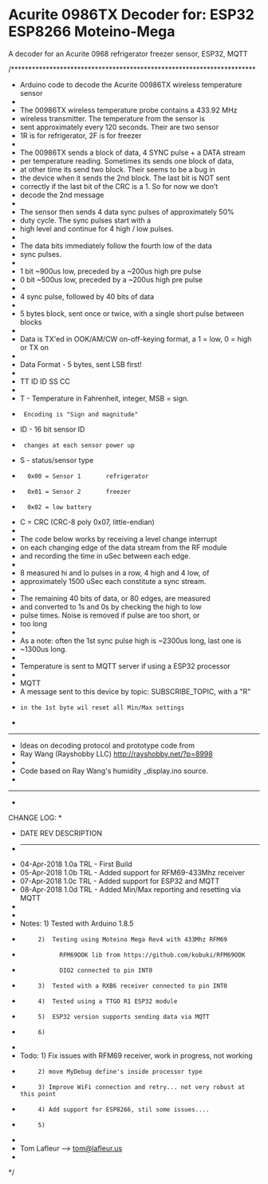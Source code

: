 # Acurite 0986TX Decoder for: ESP32 ESP8266 Moteino-Mega
A decoder for an Acurite 0968 refrigerator freezer sensor, ESP32, MQTT

/**********************************************************************
 * Arduino code to decode the Acurite 00986TX wireless temperature sensor
 *
 * The 00986TX wireless temperature probe contains a 433.92 MHz
 *  wireless transmitter. The temperature from the sensor is
 *  sent approximately every 120 seconds. Their are two sensor
 *  1R is for refrigerator, 2F is for freezer
 *
 * The 00986TX sends a block of data, 4 SYNC pulse + a DATA stream
 *  per temperature reading. Sometimes its sends one block of data,
 *  at other time its send two block. Their seems to be a bug in
 *  the device when it sends the 2nd block. The last bit is NOT sent
 *  correctly if the last bit of the CRC is a 1. So for now we don’t
 *  decode the 2nd message
 *
 * The sensor then sends 4 data sync pulses of approximately 50% 
 *  duty cycle. The sync pulses start with a 
 *  high level and continue for 4 high / low pulses.
 *
 * The data bits immediately follow the fourth low of the data
 *  sync pulses. 
 *
 * 1 bit ~900us low, preceded by a ~200us high pre pulse
 * 0 bit ~500us low, preceded by a ~200us high pre pulse
 *
 * 4 sync pulse, followed by 40 bits of data
 * 
 * 5 bytes block, sent once or twice, with a single short pulse between blocks
 *
 * Data is TX'ed in OOK/AM/CW on-off-keying format, a 1 = low, 0 = high or TX on
 * 
 * Data Format - 5 bytes, sent LSB first!
 *
 * TT ID ID SS CC
 *
 * T  - Temperature in Fahrenheit, integer, MSB = sign.
 *      Encoding is "Sign and magnitude"
 * ID - 16 bit sensor ID
 *      changes at each sensor power up
 * S  - status/sensor type
 *       0x00 = Sensor 1       refrigerator
 *       0x01 = Sensor 2       freezer
 *       0x02 = low battery
 * C  = CRC (CRC-8 poly 0x07, little-endian)
 * 
 * The code below works by receiving a level change interrupt 
 *  on each changing edge of the data stream from the RF module
 *  and recording the time in uSec between each edge.
 *
 * 8 measured hi and lo pulses in a row, 4 high and 4 low, of 
 *  approximately 1500 uSec each constitute a sync stream.
 *
 * The remaining 40 bits of data, or 80 edges, are measured
 *  and converted to 1s and 0s by checking the high to low
 *  pulse times. Noise is removed if pulse are too short, or 
 *  too long
 *
 * As a note: often the 1st sync pulse high is ~2300us long, last one is
 *  ~1300us long.
 *  
 *  Temperature is sent to MQTT server if using a ESP32 processor
 *  
 *  MQTT
 *    A message sent to this device by topic: SUBSCRIBE_TOPIC, with a "R"
 *     in the 1st byte wil reset all Min/Max settings
 *     
 * *********************************************************************
 * Ideas on decoding protocol and prototype code from
 * Ray Wang (Rayshobby LLC) http://rayshobby.net/?p=8998
 *
 * Code based on Ray Wang's humidity _display.ino source.
 *
 * *********************************************************************
 * 
 CHANGE LOG:
 *
 *  DATE         REV  DESCRIPTION
 *  -----------  ---  ----------------------------------------------------------
 *  04-Apr-2018 1.0a  TRL - First Build
 *  05-Apr-2018 1.0b  TRL - Added support for RFM69-433Mhz receiver
 *  07-Apr-2018 1.0c  TRL - Added support for ESP32 and MQTT
 *  08-Apr-2018 1.0d  TRL - Added Min/Max reporting and resetting via MQTT
 *  
 *  
 *  Notes:  1)  Tested with Arduino 1.8.5
 *          2)  Testing using Moteino Mega Rev4 with 433Mhz RFM69 
 *                RFM69OOK lib from https://github.com/kobuki/RFM69OOK
 *                DIO2 connected to pin INT0
 *          3)  Tested with a RXB6 receiver connected to pin INT0
 *          4)  Tested using a TTGO R1 ESP32 module
 *          5)  ESP32 version supports sending data via MQTT
 *          6)
 *          
 *  Todo:   1) Fix issues with RFM69 receiver, work in progress, not working
 *          2) move MyDebug define's inside processor type
 *          3) Improve WiFi connection and retry... not very robust at this point
 *          4) Add support for ESP8266, stil some issues....
 *          5) 
 * 
 * Tom Lafleur --> tom@lafleur.us
 * 
 */
